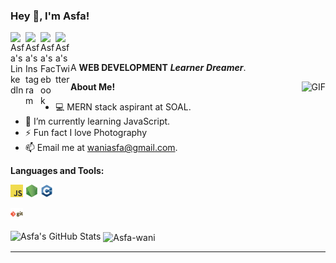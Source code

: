 
<h3 title="hehehe"> Hey 👋, I'm Asfa!</h3>

<a href="https://www.linkedin.com/in/asfa-wani-78945120a/">
  <img align="left" alt="Asfa's LinkedIn" width="24px" src="https://cdn.jsdelivr.net/npm/simple-icons@v3/icons/linkedin.svg" />
</a>
<a href="https://www.instagram.com/_asfa_wani/">
  <img align="left" alt="Asfa's Instagram" width="24px" src="https://cdn.jsdelivr.net/npm/simple-icons@v3/icons/instagram.svg" />
</a>
<a href="https://www.facebook.com/asfa.wani.35">
  <img align="left" alt="Asfa's Facebook" width="24px" src="https://cdn.jsdelivr.net/npm/simple-icons@v3/icons/facebook.svg" />
</a>
<a href="https://twitter.com/WaniAsfa">
  <img align="left" alt="Asfa's Twitter" width="24px" src="https://cdn.jsdelivr.net/npm/simple-icons@3.13.0/icons/twitter.svg" />
</a>




<br />
<br />

A **WEB DEVELOPMENT** ***Learner*** ***Dreamer***.
 

  <img align="right" alt="GIF" src="https://i.pinimg.com/originals/e4/26/70/e426702edf874b181aced1e2fa5c6cde.gif" />

**About Me!**

- 💻 MERN stack aspirant at SOAL.
- 🌱 I’m currently learning JavaScript.
- ⚡ Fun fact I love Photography
- 📫 Email me at [waniasfa@gmail.com](mailto:waniasfa@gmail.com).



**Languages and Tools:**  


<code><img height="20" src="https://raw.githubusercontent.com/github/explore/80688e429a7d4ef2fca1e82350fe8e3517d3494d/topics/javascript/javascript.png"></code>
<code><img height="20" src="https://raw.githubusercontent.com/github/explore/80688e429a7d4ef2fca1e82350fe8e3517d3494d/topics/nodejs/nodejs.png"></code>
<code><img height="20" src="https://raw.githubusercontent.com/github/explore/80688e429a7d4ef2fca1e82350fe8e3517d3494d/topics/cpp/cpp.png"></code>

<code><img height="20" src="https://raw.githubusercontent.com/github/explore/80688e429a7d4ef2fca1e82350fe8e3517d3494d/topics/git/git.png"></code>

<img src="https://github-readme-stats.vercel.app/api?username=asfa-wani&show_icons=true&hide_border=true&count_private=true&theme=shades-of-purple&icon_color=fad000" alt="Asfa's GitHub Stats">

<img align="center" width=500 src="https://github-readme-stats.vercel.app/api/top-langs/?username=asfa-wani&count_private=true&theme=radical" alt="Asfa-wani" />

----
